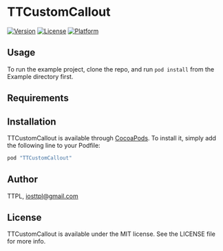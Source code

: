 # TTCustomCallout

[![Version](https://img.shields.io/cocoapods/v/TTCustomCallout.svg?style=flat)](http://cocoapods.org/pods/TTCustomCallout)
[![License](https://img.shields.io/cocoapods/l/TTCustomCallout.svg?style=flat)](http://cocoapods.org/pods/TTCustomCallout)
[![Platform](https://img.shields.io/cocoapods/p/TTCustomCallout.svg?style=flat)](http://cocoapods.org/pods/TTCustomCallout)

## Usage

To run the example project, clone the repo, and run `pod install` from the Example directory first.

## Requirements

## Installation

TTCustomCallout is available through [CocoaPods](http://cocoapods.org). To install
it, simply add the following line to your Podfile:

```ruby
pod "TTCustomCallout"
```

## Author

TTPL, iosttpl@gmail.com

## License

TTCustomCallout is available under the MIT license. See the LICENSE file for more info.
